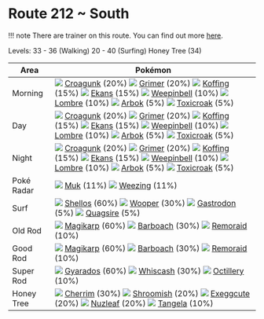 # Route 212 ~ South

!!! note
    There are trainer on this route. You can find out more [here](/trainer_changes/route_212__south/).

Levels: 33 - 36 (Walking) 20 - 40 (Surfing) Honey Tree (34)

Area       | Pokémon
---        | ---
Morning    | ![][453]  [Croagunk] (20%) ![][088]  [Grimer] (20%) ![][109]  [Koffing] (15%)  ![][023]  [Ekans] (15%) ![][070]  [Weepinbell] (10%) ![][271]  [Lombre] (10%)  ![][024]  [Arbok] (5%) ![][454]  [Toxicroak] (5%)
Day        | ![][453]  [Croagunk] (20%) ![][088]  [Grimer] (20%) ![][109]  [Koffing] (15%)  ![][023]  [Ekans] (15%) ![][070]  [Weepinbell] (10%) ![][271]  [Lombre] (10%)  ![][024]  [Arbok] (5%) ![][454]  [Toxicroak] (5%)
Night      | ![][453]  [Croagunk] (20%) ![][088]  [Grimer] (20%) ![][109]  [Koffing] (15%)  ![][023]  [Ekans] (15%) ![][070]  [Weepinbell] (10%) ![][271]  [Lombre] (10%)  ![][024]  [Arbok] (5%) ![][454]  [Toxicroak] (5%)
Poké Radar | ![][089]  [Muk] (11%) ![][110]  [Weezing] (11%)
Surf       | ![][422]  [Shellos] (60%) ![][194]  [Wooper] (30%) ![][423]  [Gastrodon] (5%)  ![][195]  [Quagsire] (5%)
Old Rod    | ![][129]  [Magikarp] (60%) ![][339]  [Barboach] (30%) ![][223]  [Remoraid] (10%)
Good Rod   | ![][129]  [Magikarp] (60%) ![][339]  [Barboach] (30%) ![][223]  [Remoraid] (10%)
Super Rod  | ![][130]  [Gyarados] (60%) ![][340]  [Whiscash] (30%) ![][224]  [Octillery] (10%)
Honey Tree | ![][421]  [Cherrim] (30%) ![][285]  [Shroomish] (20%) ![][102]  [Exeggcute] (20%)  ![][274]  [Nuzleaf] (20%) ![][114]  [Tangela] (10%)


[Ekans]: /pokemon_changes/023/
[Arbok]: /pokemon_changes/024/
[Weepinbell]: /pokemon_changes/070/
[Grimer]: /pokemon_changes/088/
[Muk]: /pokemon_changes/089/
[Exeggcute]: /pokemon_changes/102/
[Koffing]: /pokemon_changes/109/
[Weezing]: /pokemon_changes/110/
[Tangela]: /pokemon_changes/114/
[Magikarp]: /pokemon_changes/129/
[Gyarados]: /pokemon_changes/130/
[Wooper]: /pokemon_changes/194/
[Quagsire]: /pokemon_changes/195/
[Remoraid]: /pokemon_changes/223/
[Octillery]: /pokemon_changes/224/
[Lombre]: /pokemon_changes/271/
[Nuzleaf]: /pokemon_changes/274/
[Shroomish]: /pokemon_changes/285/
[Barboach]: /pokemon_changes/339/
[Whiscash]: /pokemon_changes/340/
[Cherrim]: /pokemon_changes/421/
[Shellos]: /pokemon_changes/422/
[Gastrodon]: /pokemon_changes/423/
[Croagunk]: /pokemon_changes/453/
[Toxicroak]: /pokemon_changes/454/
[023]: /img/pokemon/023.png
[024]: /img/pokemon/024.png
[070]: /img/pokemon/070.png
[088]: /img/pokemon/088.png
[089]: /img/pokemon/089.png
[102]: /img/pokemon/102.png
[109]: /img/pokemon/109.png
[110]: /img/pokemon/110.png
[114]: /img/pokemon/114.png
[129]: /img/pokemon/129.png
[130]: /img/pokemon/130.png
[194]: /img/pokemon/194.png
[195]: /img/pokemon/195.png
[223]: /img/pokemon/223.png
[224]: /img/pokemon/224.png
[271]: /img/pokemon/271.png
[274]: /img/pokemon/274.png
[285]: /img/pokemon/285.png
[339]: /img/pokemon/339.png
[340]: /img/pokemon/340.png
[421]: /img/pokemon/421.png
[422]: /img/pokemon/422.png
[423]: /img/pokemon/423.png
[453]: /img/pokemon/453.png
[454]: /img/pokemon/454.png
